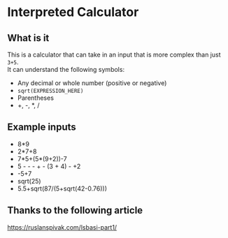 # Interpreted Calculator

## What is it

This is a calculator that can take in an input that is more complex than just `3+5`.
<br>
It can understand the following symbols:

-   Any decimal or whole number (positive or negative)
-   `sqrt(EXPRESSION_HERE)`
-   Parentheses
-   +, -, \*, /

## Example inputs

-   8\*9
-   2\*7+8
-   7\*5+(5\*(9+2))-7
-   5 - - - + - (3 + 4) - +2
-   \-5+7
-   sqrt(25)
-   5.5+sqrt(87/(5+sqrt(42-0.76)))

## Thanks to the following article

https://ruslanspivak.com/lsbasi-part1/
